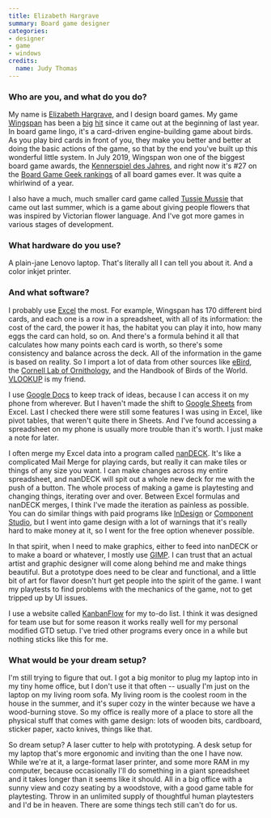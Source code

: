 ```yaml
---
title: Elizabeth Hargrave
summary: Board game designer 
categories:
- designer
- game
- windows
credits:
  name: Judy Thomas
---
```


### Who are you, and what do you do?

My name is [Elizabeth Hargrave](https://www.elizhargrave.com/ "Elizabeth's website."), and I design board games. My game [Wingspan][] has been a [big](https://www.nytimes.com/2019/03/11/science/wingspan-board-game-elizabeth-hargrave.html "A NYT article about Elizabeth and Wingspan.") [hit](https://www.wbur.org/hereandnow/2019/10/30/wingspan-board-game "A WBUR article about Wingspan's popularity.") since it came out at the beginning of last year. In board game lingo, it's a card-driven engine-building game about birds. As you play bird cards in front of you, they make you better and better at doing the basic actions of the game, so that by the end you've built up this wonderful little system. In July 2019, Wingspan won one of the biggest board game awards, the [Kennerspiel des Jahres](https://en.wikipedia.org/wiki/Spiel_des_Jahres "The Wikipedia entry for Spiel des Jahres."), and right now it's #27 on the [Board Game Geek rankings](https://boardgamegeek.com/browse/boardgame "A list of board game rankings on Board Game Geek.") of all board games ever. It was quite a whirlwind of a year.

I also have a much, much smaller card game called [Tussie Mussie][tussie-mussie] that came out last summer, which is a game about giving people flowers that was inspired by Victorian flower language. And I've got more games in various stages of development.
 
### What hardware do you use?

A plain-jane Lenovo laptop. That's literally all I can tell you about it. And a color inkjet printer.

### And what software?

I probably use [Excel][] the most. For example, Wingspan has 170 different bird cards, and each one is a row in a spreadsheet, with all of its information: the cost of the card, the power it has, the habitat you can play it into, how many eggs the card can hold, so on. And there's a formula behind it all that calculates how many points each card is worth, so there's some consistency and balance across the deck. All of the information in the game is based on reality. So I import a lot of data from other sources like [eBird](https://ebird.org/home "A birding website."), the [Cornell Lab of Ornithology](https://www.birds.cornell.edu/home/ "A lab at Cornell focused on birds."), and the Handbook of Birds of the World. [VLOOKUP](https://support.office.com/en-us/article/VLOOKUP-function-0BBC8083-26FE-4963-8AB8-93A18AD188A1 "A reference for the VLOOKUP command in Excel.") is my friend.

I use [Google Docs][google-docs] to keep track of ideas, because I can access it on my phone from wherever. But I haven't made the shift to [Google Sheets][google-sheets] from Excel. Last I checked there were still some features I was using in Excel, like pivot tables, that weren't quite there in Sheets. And I've found accessing a spreadsheet on my phone is usually more trouble than it's worth. I just make a note for later. 

I often merge my Excel data into a program called [nanDECK][]. It's like a complicated Mail Merge for playing cards, but really it can make tiles or things of any size you want. I can make changes across my entire spreadsheet, and nanDECK will spit out a whole new deck for me with the push of a button. The whole process of making a game is playtesting and changing things, iterating over and over. Between Excel formulas and nanDECK merges, I think I've made the iteration as painless as possible. You can do similar things with paid programs like [InDesign][] or [Component Studio][component-studio], but I went into game design with a lot of warnings that it's really hard to make money at it, so I went for the free option whenever possible.

In that spirit, when I need to make graphics, either to feed into nanDECK or to make a board or whatever, I mostly use [GIMP][]. I can trust that an actual artist and graphic designer will come along behind me and make things beautiful. But a prototype does need to be clear and functional, and a little bit of art for flavor doesn't hurt get people into the spirit of the game. I want my playtests to find problems with the mechanics of the game, not to get tripped up by UI issues. 

I use a website called [KanbanFlow][] for my to-do list. I think it was designed for team use but for some reason it works really well for my personal modified GTD setup. I've tried other programs every once in a while but nothing sticks like this for me. 

### What would be your dream setup?

I'm still trying to figure that out. I got a big monitor to plug my laptop into in my tiny home office, but I don't use it that often -- usually I'm just on the laptop on my living room sofa. My living room is the coolest room in the house in the summer, and it's super cozy in the winter because we have a wood-burning stove. So my office is really more of a place to store all the physical stuff that comes with game design: lots of wooden bits, cardboard, sticker paper, xacto knives, things like that.

So dream setup? A laser cutter to help with prototyping. A desk setup for my laptop that's more ergonomic and inviting than the one I have now. While we're at it, a large-format laser printer, and some more RAM in my computer, because occasionally I'll do something in a giant spreadsheet and it takes longer than it seems like it should. All in a big office with a sunny view and cozy seating by a woodstove, with a good game table for playtesting. Throw in an unlimited supply of thoughtful human playtesters and I'd be in heaven. There are some things tech still can't do for us.

[component-studio]: https://component.studio/ "A tool for prototyping and printing card games."
[excel]: https://products.office.com/en-us/excel "A spreadsheet application."
[gimp]: https://www.gimp.org/ "An open-source image editor."
[google-docs]: https://en.wikipedia.org/wiki/Google_Docs "A web-based office suite."
[google-sheets]: https://www.google.com/sheets/about/ "Online spreadsheet software."
[indesign]: https://www.adobe.com/products/indesign.html "A desktop/web publishing application."
[kanbanflow]: https://kanbanflow.com/ "A project management service."
[nandeck]: http://www.nand.it/nandeck/ "Windows software for game designers to print a deck of cards."
[tussie-mussie]: https://buttonshygames.com/products/tussie-mussie "A flower-based card game."
[wingspan]: https://stonemaiergames.com/games/wingspan/ "A board game about birds."
